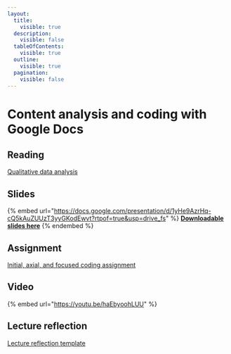 ```yaml
---
layout:
  title:
    visible: true
  description:
    visible: false
  tableOfContents:
    visible: true
  outline:
    visible: true
  pagination:
    visible: false
---
```


# Content analysis and coding with Google Docs

## Reading

[Qualitative data analysis](https://drive.google.com/open?id=17PpKzd2j__BbmaG_regpT8-R1ARWMQyy\&usp=drive_fs)

## Slides

{% embed url="https://docs.google.com/presentation/d/1yHe9AzrHq-cQ5kAuZUUzT3yyGKodEwvt?rtpof=true&usp=drive_fs" %}
[**Downloadable slides here**](https://docs.google.com/presentation/d/1yHe9AzrHq-cQ5kAuZUUzT3yyGKodEwvt?rtpof=true\&usp=drive_fs)
{% endembed %}

## Assignment

[Initial, axial, and focused coding assignment](https://docs.google.com/document/d/13rhrhm1QbPXf4Fnn4jOnkF6yIoB64fL_A-Z8mBKAjRw/edit?usp=sharing)

## Video

{% embed url="https://youtu.be/haEbyoohLUU" %}

## Lecture reflection

[Lecture reflection template](https://docs.google.com/document/d/1QpORx5cCMF9dCxW9ksaOr2bVC6bGSx-I?rtpof=true\&usp=drive_fs)
